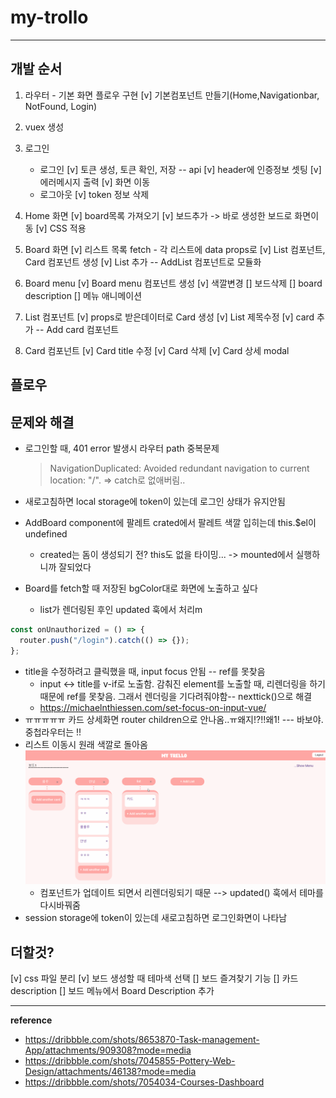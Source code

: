 # my-trollo

---

## 개발 순서

1. 라우터 - 기본 화면 플로우 구현
   [v] 기본컴포넌트 만들기(Home,Navigationbar, NotFound, Login)
2. vuex 생성
3. 로그인
   - 로그인
     [v] 토큰 생성, 토큰 확인, 저장 -- api
     [v] header에 인증정보 셋팅
     [v] 에러메시지 출력
     [v] 화면 이동
   - 로그아웃
     [v] token 정보 삭제
4. Home 화면
   [v] board목록 가져오기
   [v] 보드추가 -> 바로 생성한 보드로 화면이동
   [v] CSS 적용
5. Board 화면
  [v] 리스트 목록 fetch - 각 리스트에 data props로
  [v] List 컴포넌트, Card 컴포넌트 생성
  [v] List 추가 -- AddList 컴포넌트로 모듈화
6. Board menu 
  [v] Board menu 컴포넌트 생성
  [v] 색깔변경
  [] 보드삭제
  [] board description
  [] 메뉴 애니메이션
6. List 컴포넌트
  [v] props로 받은데이터로 Card 생성
  [v] List 제목수정
  [v] card 추가 -- Add card 컴포넌트

7. Card 컴포넌트
  [v] Card title 수정
  [v] Card 삭제
  [v] Card 상세 modal

## 플로우

## 문제와 해결

- 로그인할 때, 401 error 발생시 라우터 path 중복문제
  > NavigationDuplicated: Avoided redundant navigation to current location: "/".
  > => catch로 없애버림..

- 새로고침하면 local storage에 token이 있는데 로그인 상태가 유지안됨
- AddBoard component에 팔레트 crated에서 팔레트 색깔 입히는데 this.$el이 undefined
  - created는 돔이 생성되기 전? this도 없을 타이밍... -> mounted에서 실행하니까 잘되었다
- Board를 fetch할 때 저장된 bgColor대로 화면에 노출하고 싶다
  - list가 렌더링된 후인 updated 훅에서 처리m
```javascript
const onUnauthorized = () => {
  router.push("/login").catch(() => {});
};
```
- title을 수정하려고 클릭했을 때, input focus 안됨 -- ref를 못찾음
  - input <-> title를 v-if로 노출함. 감춰진 element를 노출할 때, 리렌더링을 하기때문에 ref를 못찾음. 그래서 렌더링을 기다려줘야함-- nexttick()으로 해결
  - https://michaelnthiessen.com/set-focus-on-input-vue/
- ㅠㅠㅠㅠㅠ 카드 상세화면 router children으로 안나옴..ㅠ왜지!?!!왜1! --- 바보야. 중첩라우터는 <router-view>!!
- 리스트 이동시 원래 색깔로 돌아옴
![updated](https://github.com/yooooonk/TIL/blob/master/img/trello_nn.gif)
  - 컴포넌트가 업데이트 되면서 리렌더링되기 때문 --> updated() 훅에서 테마를 다시바꿔줌
- session storage에 token이 있는데 새로고침하면 로그인화면이 나타남

## 더할것?

[v] css 파일 분리
[v] 보드 생성할 때 테마색 선택 
[] 보드 즐겨찾기 기능
[] 카드 description
[] 보드 메뉴에서 Board Description 추가

---

**reference**

- https://dribbble.com/shots/8653870-Task-management-App/attachments/909308?mode=media
- https://dribbble.com/shots/7045855-Pottery-Web-Design/attachments/46138?mode=media
- https://dribbble.com/shots/7054034-Courses-Dashboard
